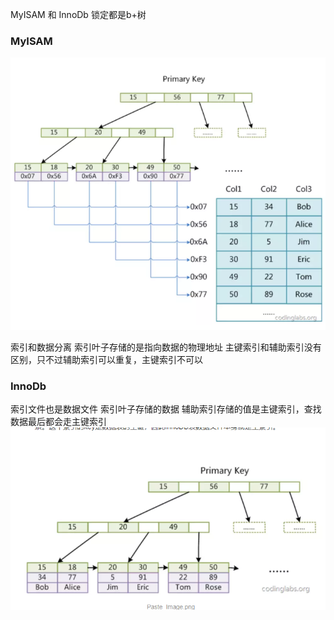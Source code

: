 
MyISAM 和 InnoDb 锁定都是b+树

### MyISAM
![](image/2019-01-11-20-37-11.png)

索引和数据分离
索引叶子存储的是指向数据的物理地址
主键索引和辅助索引没有区别，只不过辅助索引可以重复，主键索引不可以

### InnoDb
索引文件也是数据文件
索引叶子存储的数据
辅助索引存储的值是主键索引，查找数据最后都会走主键索引
![](image/2019-01-11-20-42-08.png)



